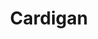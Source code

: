 ---
title: "Cardigan"
categories: ["Women","Women/Cardigans"]
images: ["./P05A7034.JPG","./P05A7035.JPG"]
---